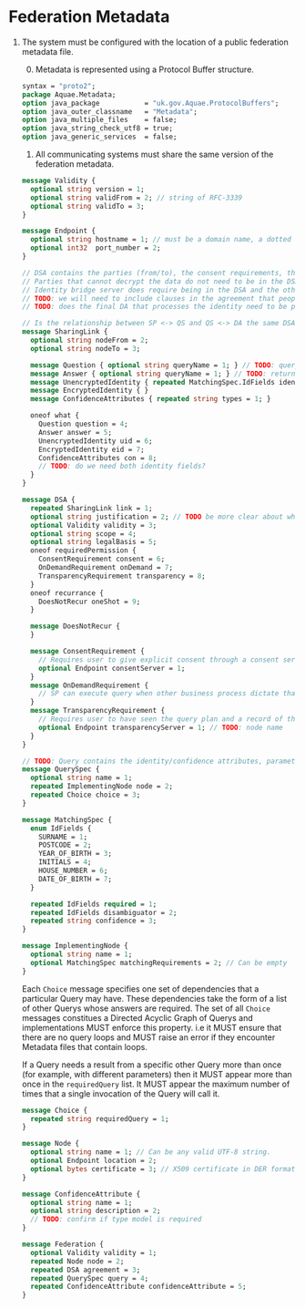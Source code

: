 # Federation Metadata

1. The system must be configured with the location of a public federation metadata file.

    0. Metadata is represented using a Protocol Buffer structure.

    ```protobuf
    syntax = "proto2";
    package Aquae.Metadata;
    option java_package           = "uk.gov.Aquae.ProtocolBuffers";
    option java_outer_classname   = "Metadata";
    option java_multiple_files    = false;
    option java_string_check_utf8 = true;
    option java_generic_services  = false;
    ```

    1. All communicating systems must share the same version of the federation metadata.

    ```protobuf
    message Validity {
      optional string version = 1;
      optional string validFrom = 2; // string of RFC-3339
      optional string validTo = 3;
    }

    message Endpoint {
      optional string hostname = 1; // must be a domain name, a dotted quad IPv4 or an IPv6 enclosed in square brackets.
      optional int32  port_number = 2;
    }

    // DSA contains the parties (from/to), the consent requirements, the identity/confidence attributes, parameters, return values, what the purpose is (lo-level), when (if citizen is present, recurrance etc.), validity dates, justification (hi-level scope), legal basis, how (Aquae network?)
    // Parties that cannot decrypt the data do not need to be in the DSA.
    // Identity bridge server does require being in the DSA and the other two parties must agree on this choice
    // TODO: we will need to include clauses in the agreement that people will not attempt to get access to this data (cannot store it even if they can due to bad crypto)
    // TODO: does the final DA that processes the identity need to be part of the same DSA as the identity bridge?

    // Is the relationship between SP <-> QS and QS <-> DA the same DSA? Or do you need one each?
    message SharingLink {
      optional string nodeFrom = 2;
      optional string nodeTo = 3;

      message Question { optional string queryName = 1; } // TODO: query params should NOT contain PII
      message Answer { optional string queryName = 1; } // TODO: return values should be in here
      message UnencryptedIdentity { repeated MatchingSpec.IdFields identityFields = 1; }
      message EncryptedIdentity { }
      message ConfidenceAttributes { repeated string types = 1; }

      oneof what {
        Question question = 4;
        Answer answer = 5;
        UnencryptedIdentity uid = 6;
        EncryptedIdentity eid = 7;
        ConfidenceAttributes con = 8;
        // TODO: do we need both identity fields?
      }
    }

    message DSA {
      repeated SharingLink link = 1;
      optional string justification = 2; // TODO be more clear about what this is
      optional Validity validity = 3;
      optional string scope = 4;
      optional string legalBasis = 5;
      oneof requiredPermission {
        ConsentRequirement consent = 6;
        OnDemandRequirement onDemand = 7;
        TransparencyRequirement transparency = 8;
      }
      oneof recurrance {
        DoesNotRecur oneShot = 9;
      }

      message DoesNotRecur {
      }

      message ConsentRequirement {
        // Requires user to give explicit consent through a consent server
        optional Endpoint consentServer = 1;
      }
      message OnDemandRequirement {
        // SP can execute query when other business process dictate that it's required (i.e. legacy form, user unaware of Aquae)
      }
      message TransparencyRequirement {
        // Requires user to have seen the query plan and a record of this from consent/transparency server
        optional Endpoint transparencyServer = 1; // TODO: node name
      }
    }

    // TODO: Query contains the identity/confidence attributes, parameters, return values
    message QuerySpec {
      optional string name = 1;
      repeated ImplementingNode node = 2;
      repeated Choice choice = 3;
    }

    message MatchingSpec {
      enum IdFields {
        SURNAME = 1;
        POSTCODE = 2;
        YEAR_OF_BIRTH = 3;
        INITIALS = 4;
        HOUSE_NUMBER = 6;
        DATE_OF_BIRTH = 7;
      }

      repeated IdFields required = 1;
      repeated IdFields disambiguator = 2;
      repeated string confidence = 3;
    }

    message ImplementingNode {
      optional string name = 1;
      optional MatchingSpec matchingRequirements = 2; // Can be empty
    }

    ```

    Each `Choice` message specifies one set of dependencies that a particular Query may have. These dependencies take the form of a list of other Querys whose answers are required. The set of all `Choice` messages constitues a Directed Acyclic Graph of Querys and implementations MUST enforce this property. i.e it MUST ensure that there are no query loops and MUST raise an error if they encounter Metadata files that contain loops.

    If a Query needs a result from a specific other Query more than once (for example, with different parameters) then it MUST appear more than once in the `requiredQuery` list. It MUST appear the maximum number of times that a single invocation of the Query will call it.

    ```protobuf
    message Choice {
      repeated string requiredQuery = 1;
    }

    message Node {
      optional string name = 1; // Can be any valid UTF-8 string.
      optional Endpoint location = 2;
      optional bytes certificate = 3; // X509 certificate in DER format
    }

    message ConfidenceAttribute {
      optional string name = 1;
      optional string description = 2;
      // TODO: confirm if type model is required
    }

    message Federation {
      optional Validity validity = 1;
      repeated Node node = 2;
      repeated DSA agreement = 3;
      repeated QuerySpec query = 4;
      repeated ConfidenceAttribute confidenceAttribute = 5;
    }
    ```

